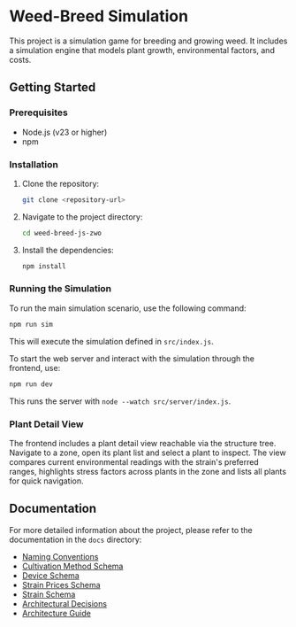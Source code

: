 # Weed-Breed Simulation

This project is a simulation game for breeding and growing weed. It includes a simulation engine that models plant growth, environmental factors, and costs.

## Getting Started

### Prerequisites

*   Node.js (v23 or higher)
*   npm

### Installation

1.  Clone the repository:
    ```sh
    git clone <repository-url>
    ```
2.  Navigate to the project directory:
    ```sh
    cd weed-breed-js-zwo
    ```
3.  Install the dependencies:
    ```sh
    npm install
    ```

### Running the Simulation

To run the main simulation scenario, use the following command:

```sh
npm run sim
```

This will execute the simulation defined in `src/index.js`.

To start the web server and interact with the simulation through the frontend, use:

```sh
npm run dev
```
This runs the server with `node --watch src/server/index.js`.

### Plant Detail View

The frontend includes a plant detail view reachable via the structure tree. Navigate to a zone, open its plant list and select a plant to inspect. The view compares current environmental readings with the strain's preferred ranges, highlights stress factors across plants in the zone and lists all plants for quick navigation.

## Documentation

For more detailed information about the project, please refer to the documentation in the `docs` directory:

*   [Naming Conventions](docs/naming_conventions.md)
*   [Cultivation Method Schema](docs/cultivation_method_schema.md)
*   [Device Schema](docs/device_schema.md)
*   [Strain Prices Schema](docs/strainPrices_schema.md)
*   [Strain Schema](docs/strain_schema.md)
*   [Architectural Decisions](docs/architectural_decisions.md)
*   [Architecture Guide](docs/architectural_guide.md)
